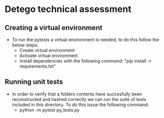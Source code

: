 # Detego technical assessment

## Creating a virtual environment

- To run the pytests a virtual environment is needed, to do this follow the below steps:
    - Create virtual environment
    - Activate virtual environment
    - Install dependencies with the following command: "pip install -r requirements.txt"

## Running unit tests

- In order to verify that a folders contents have succesfully been reconstructed and hashed correctly we can run the suite of tests included in this directory. To do this issue the following command:
    - python -m pytest py_tests.py

